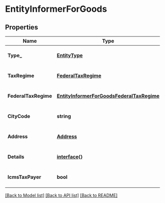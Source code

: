# EntityInformerForGoods

## Properties
Name | Type | Description | Notes
------------ | ------------- | ------------- | -------------
**Type_** | [**EntityType**](EntityType.md) |  | [optional] [default to null]
**TaxRegime** | [**FederalTaxRegime**](FederalTaxRegime.md) |  | [optional] [default to null]
**FederalTaxRegime** | [**EntityInformerForGoodsFederalTaxRegime**](EntityInformerForGoods_federalTaxRegime.md) |  | [optional] [default to null]
**CityCode** | **string** |  | [optional] [default to null]
**Address** | [**Address**](Address.md) |  | [optional] [default to null]
**Details** | [**interface{}**](interface{}.md) |  | [optional] [default to null]
**IcmsTaxPayer** | **bool** |  | [optional] [default to null]

[[Back to Model list]](../README.md#documentation-for-models) [[Back to API list]](../README.md#documentation-for-api-endpoints) [[Back to README]](../README.md)


